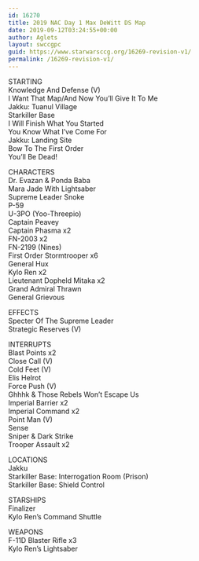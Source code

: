 ```yaml
---
id: 16270
title: 2019 NAC Day 1 Max DeWitt DS Map
date: 2019-09-12T03:24:55+00:00
author: Aglets
layout: swccgpc
guid: https://www.starwarsccg.org/16269-revision-v1/
permalink: /16269-revision-v1/
---
```

STARTING  
Knowledge And Defense (V)  
I Want That Map/And Now You&#8217;ll Give It To Me  
Jakku: Tuanul Village  
Starkiller Base  
I Will Finish What You Started  
You Know What I&#8217;ve Come For  
Jakku: Landing Site  
Bow To The First Order  
You&#8217;ll Be Dead!

CHARACTERS  
Dr. Evazan & Ponda Baba  
Mara Jade With Lightsaber  
Supreme Leader Snoke  
P-59  
U-3PO (Yoo-Threepio)  
Captain Peavey  
Captain Phasma x2  
FN-2003 x2  
FN-2199 (Nines)  
First Order Stormtrooper x6  
General Hux  
Kylo Ren x2  
Lieutenant Dopheld Mitaka x2  
Grand Admiral Thrawn  
General Grievous

EFFECTS  
Specter Of The Supreme Leader  
Strategic Reserves (V)

INTERRUPTS  
Blast Points x2  
Close Call (V)  
Cold Feet (V)  
Elis Helrot  
Force Push (V)  
Ghhhk & Those Rebels Won&#8217;t Escape Us  
Imperial Barrier x2  
Imperial Command x2  
Point Man (V)  
Sense  
Sniper & Dark Strike  
Trooper Assault x2

LOCATIONS  
Jakku  
Starkiller Base: Interrogation Room (Prison)  
Starkiller Base: Shield Control

STARSHIPS  
Finalizer  
Kylo Ren&#8217;s Command Shuttle

WEAPONS  
F-11D Blaster Rifle x3  
Kylo Ren&#8217;s Lightsaber